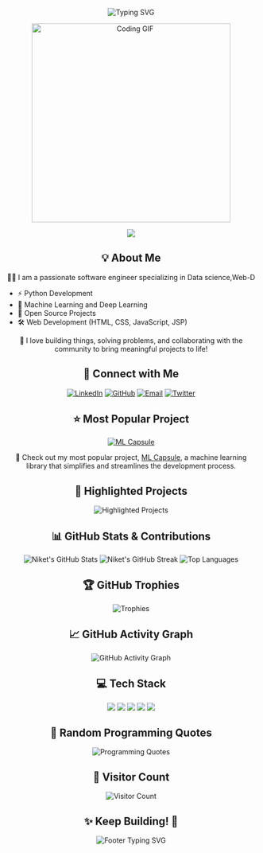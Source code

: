 <!-- Introduction Section -->
<p align="center">
  <img src="https://readme-typing-svg.demolab.com?font=Fira+Code&weight=500&size=25&duration=4000&pause=1000&color=F7BE38&center=true&vCenter=true&width=435&lines=Hi+%F0%9F%91%8B%2C+I'm+Niket+%F0%9F%A7%91%E2%80%8D%F0%9F%92%BB;Daydreaming+with+Python+%F0%9F%94%A5;Machine+Learning+Enthusiast+%F0%9F%A4%96;Open+Source+Contributor+%F0%9F%92%AA;Welcome+to+My+Digital+Space!+%F0%9F%8C%8F" alt="Typing SVG" />
</p>

<!-- Fun GIF -->
<p align="center">
  <img src="https://media.giphy.com/media/L1R1tvI9svkIWwpVYr/giphy.gif" width="400" alt="Coding GIF">
</p>

<!-- Hit Counter -->
<p align="center">
  <a href="https://hits.seeyoufarm.com">
    <img src="https://hits.seeyoufarm.com/api/count/incr/badge.svg?url=https%3A%2F%2Fgithub.com%2FNiketKumardheeryan&count_bg=%23C83D90&title_bg=%23555555&icon=ferrari.svg&icon_color=%23E7E7E7&title=Thanks+for+visiting%21&edge_flat=true"/>
  </a>
</p>

<!-- About Me Section -->
<h2 align="center">💡 About Me</h2>
<p align="center">👨‍💻 I am a passionate software engineer specializing in Data science,Web-D</p>
<ul>
  <li>⚡ Python Development</li>
  <li>🤖 Machine Learning and Deep Learning</li>
  <li>🌟 Open Source Projects</li>
  <li>🛠️ Web Development (HTML, CSS, JavaScript, JSP)</li>
</ul>
<p align="center">🚀 I love building things, solving problems, and collaborating with the community to bring meaningful projects to life!</p>

<!-- Social Media Icons -->
<h2 align="center">🔗 Connect with Me</h2>
<p align="center">
  <a href="[[https://www.linkedin.com/in/your-linkedin-profile](https://www.linkedin.com/in/niketkumardheeryan/)/](https://www.linkedin.com/in/niketkumardheeryan)"><img alt="LinkedIn" title="LinkedIn" src="https://img.shields.io/badge/-LinkedIn-0e76a8?style=for-the-badge&logo=linkedin&logoColor=white"/></a>
  <a href="https://github.com/NiketKumardheeryan"><img alt="GitHub" title="GitHub" src="https://img.shields.io/badge/-GitHub-black?style=for-the-badge&logo=github&logoColor=white"/></a>
  <a href="mailto:your-nkdheeryan01@example.com"><img alt="Email" title="Email" src="https://img.shields.io/badge/-Email-c14438?style=for-the-badge&logo=gmail&logoColor=white"/></a>
  <a href="https://twitter.com/dheeryanniket"><img alt="Twitter" title="Twitter" src="https://img.shields.io/badge/-Twitter-1da1f2?style=for-the-badge&logo=twitter&logoColor=white"/></a>
</p>

<!-- Most Starred Project Section -->
<h2 align="center">⭐ Most Popular Project</h2>
<p align="center">
  <a href="https://github.com/NiketKumardheeryan/ML-Capsule">
    <img src="https://github-readme-stats.vercel.app/api/pin/?username=NiketKumardheeryan&repo=ML-Capsule&theme=radical" alt="ML Capsule" />
  </a>
</p>
<p align="center">🔗 Check out my most popular project, <a href="https://github.com/NiketKumardheeryan/ML-Capsule">ML Capsule</a>, a machine learning library that simplifies and streamlines the development process.</p>

<!-- Highlighted Projects Carousel -->
<h2 align="center">🚀 Highlighted Projects</h2>
<p align="center">
  <img src="https://github-readme-carousel.herokuapp.com/?username=NiketKumardheeryan" alt="Highlighted Projects">
</p>

<!-- GitHub Stats Section -->
<h2 align="center">📊 GitHub Stats & Contributions</h2>
<p align="center">
  <img src="https://github-readme-stats.vercel.app/api?username=NiketKumardheeryan&show_icons=true&theme=radical" alt="Niket's GitHub Stats" />
  <img src="https://github-readme-streak-stats.herokuapp.com/?user=NiketKumardheeryan&theme=radical" alt="Niket's GitHub Streak" />
  <img src="https://github-readme-stats.vercel.app/api/top-langs/?username=NiketKumardheeryan&layout=compact&theme=radical" alt="Top Languages" />
</p>

<!-- GitHub Trophies Section -->
<h2 align="center">🏆 GitHub Trophies</h2>
<p align="center">
  <img src="https://github-profile-trophy.vercel.app/?username=NiketKumardheeryan&theme=radical&no-frame=true&row=1&column=7" alt="Trophies" />
</p>

<!-- GitHub Activity Graph -->
<h2 align="center">📈 GitHub Activity Graph</h2>
<p align="center">
  <img src="https://github-readme-activity-graph.cyclic.app/graph?username=NiketKumardheeryan&theme=radical" alt="GitHub Activity Graph" />
</p>

<!-- Tech Stack Section -->
<h2 align="center">💻 Tech Stack</h2>
<p align="center">
  <img src="https://img.shields.io/badge/Code-Python-informational?style=flat&logo=python&logoColor=white&color=2bbc8a" />
  <img src="https://img.shields.io/badge/Tools-TensorFlow-informational?style=flat&logo=tensorflow&logoColor=white&color=FF6F00" />
  <img src="https://img.shields.io/badge/Framework-Django-informational?style=flat&logo=django&logoColor=white&color=092E20" />
  <img src="https://img.shields.io/badge/Editor-VS_Code-blue?style=flat&logo=visual-studio-code&logoColor=white" />
  <img src="https://img.shields.io/badge/CI/CD-GitHub_Actions-lightgrey?style=flat&logo=github-actions&logoColor=white" />
</p>

<!-- Fun Section: Random Programming Quotes -->
<h2 align="center">📜 Random Programming Quotes</h2>
<p align="center">
  <img src="https://quotes-github-readme.vercel.app/api?type=horizontal&theme=radical" alt="Programming Quotes" />
</p>

<!-- Visitor Count with Cool Animation -->
<h2 align="center">🎉 Visitor Count</h2>
<p align="center">
  <img src="https://count.getloli.com/get/@NiketKumardheeryan?theme=rule34" alt="Visitor Count">
</p>

<!-- Footer with ASCII Art -->
<h2 align="center">✨ Keep Building! 🚀</h2>
<p align="center">
  <img src="https://readme-typing-svg.demolab.com?font=Fira+Code&weight=500&size=18&duration=4000&pause=1000&color=F7BE38&center=true&vCenter=true&width=435&lines=Code+%3D+Art;Stay+Curious!+Keep+Coding!+💻;Open+Source+Rocks+%F0%9F%92%AA" alt="Footer Typing SVG" />
</p>
